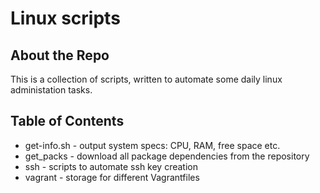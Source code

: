 # Linux scripts
## About the Repo
This is a collection of scripts, written to automate some daily linux administation tasks.

## Table of Contents
* get-info.sh - output system specs: CPU, RAM, free space etc.
* get_packs - download all package dependencies from the repository
* ssh - scripts to automate ssh key creation
* vagrant - storage for different Vagrantfiles
 
